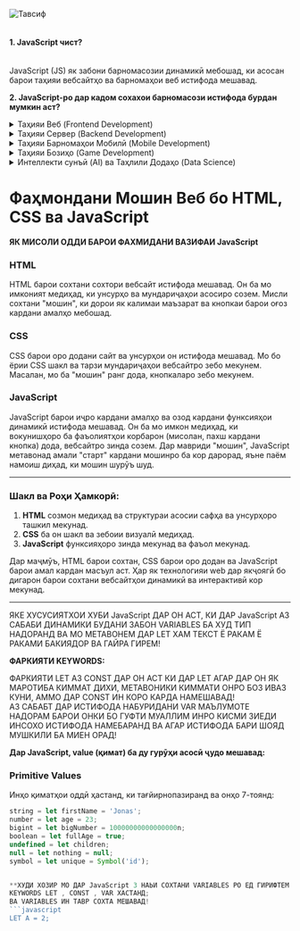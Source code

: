 ![Тавсиф](https://i.pinimg.com/736x/82/ce/b6/82ceb60a5f1108803b1b4ef0a0c8c05d.jpg)<br><br><br>
**1. JavaScript чист?**  <br><br><br>
JavaScript (JS) як забони барномасозии динамикӣ мебошад, ки асосан барои таҳияи вебсайтҳо ва барномаҳои веб истифода мешавад.  <br>

**2. JavaScript-ро дар кадом сохахои барномасози истифода бурдан мумкин аст?**  

<details>
   <summary>Таҳияи Веб (Frontend Development)</summary>
   📌 JavaScript бо HTML ва CSS якҷоя истифода мешавад, то вебсайтҳоро интерактивӣ ва динамикӣ гардонад.
</details>

<details>
   <summary>Таҳияи Сервер (Backend Development)</summary>
   📌 Бо Node.js, JavaScript метавонад дар сервер низ истифода шавад.
</details>

<details>
   <summary>Таҳияи Барномаҳои Мобилӣ (Mobile Development)</summary>
   📌 JavaScript метавонад барои сохтани барномаҳои мобилӣ истифода шавад.
</details>

<details>
   <summary>Таҳияи Бозиҳо (Game Development)</summary>
   📌 Бо JavaScript метавон бозиҳои 2D ва 3D сохт.
</details>

<details>
   <summary>Интеллекти сунъӣ (AI) ва Таҳлили Додаҳо (Data Science)</summary>
   📌 Бо китобхонаҳо ва платформаҳо JavaScript метавонад дар соҳаи AI ва таҳлили додаҳо истифода шавад.
</details>

# Фаҳмондани Мошин Веб бо HTML, CSS ва JavaScript

**ЯК МИСОЛИ ОДДИ БАРОИ ФАХМИДАНИ ВАЗИФАИ JavaScript**

### HTML  
HTML барои сохтани сохтори вебсайт истифода мешавад. Он ба мо имконият медиҳад, ки унсурҳо ва мундариҷаҳои асосиро созем. Мисли сохтани "мошин", ки дорои як калимаи маъзарат ва кнопкаи барои оғоз кардани амалҳо мебошад.

### CSS  
CSS барои оро додани сайт ва унсурҳои он истифода мешавад. Мо бо ёрии CSS шакл ва тарзи мундариҷаҳои вебсайтро зебо мекунем. Масалан, мо ба "мошин" ранг дода, кнопкаларо зебо мекунем.

### JavaScript  
JavaScript барои иҷро кардани амалҳо ва озод кардани функсияҳои динамикӣ истифода мешавад. Он ба мо имкон медиҳад, ки вокунишҳоро ба фаъолиятҳои корбарон (мисолан, пахш кардани кнопка) дода, вебсайтро зинда созем. Дар мавриди "мошин", JavaScript метавонад амали "старт" кардани мошинро ба кор дарорад, яъне паём намоиш диҳад, ки мошин шурӯъ шуд.

---

### Шакл ва Роҳи Ҳамкорӣ:
1. **HTML** созмон медиҳад ва структураи асосии сафҳа ва унсурҳоро ташкил мекунад.
2. **CSS** ба он шакл ва зебоии визуалӣ медиҳад.
3. **JavaScript** функсияҳоро зинда мекунад ва фаъол мекунад.

Дар маҷмӯъ, HTML барои сохтан, CSS барои оро додан ва JavaScript барои амал кардан масъул аст. Ҳар як технологияи web дар якҷоягӣ бо дигарон барои сохтани вебсайтҳои динамикӣ ва интерактивӣ кор мекунад.

---



ЯКЕ ХУСУСИЯТХОИ ХУБИ JavaScript ДАР ОН АСТ, КИ ДАР JavaScript АЗ САБАБИ ДИНАМИКИ БУДАНИ ЗАБОН VARIABLES БА ХУД ТИП НАДОРАНД ВА МО МЕТАВОНЕМ ДАР LET ХАМ ТЕКСТ Ё РАКАМ Ё РАКАМИ БАКИЯДОР ВА ГАЙРА ГИРЕМ!

**ФАРКИЯТИ KEYWORDS:**

ФАРКИЯТИ LET АЗ CONST ДАР ОН АСТ КИ ДАР LET АГАР ДАР ОН ЯК МАРОТИБА КИММАТ ДИХИ, МЕТАВОНИКИ КИММАТИ ОНРО БОЗ ИВАЗ КУНИ, АММО ДАР CONST ИН КОРО КАРДА НАМЕШАВАД!  
АЗ САБАБТ ДАР ИСТИФОДА НАБУРИДАНИ VAR МАЪЛУМОТЕ НАДОРАМ БАРОИ ОНКИ БО ГУФТИ МУАЛЛИМ ИНРО КИСМИ ЗИЕДИ ИНСОХО ИСТИФОДА НАМЕБАРАНД ВА АГАР ИСТИФОДА БАРИ ШОЯД МУШКИЛИ БА МИЕН ОРАД!

**Дар JavaScript, value (қимат) ба ду гурӯҳи асосӣ ҷудо мешавад:**

### Primitive Values  
Инҳо қиматҳои оддӣ ҳастанд, ки тағйирнопазиранд ва онҳо 7-тоянд:

```javascript
string = let firstName = 'Jonas';  
number = let age = 23;  
bigint = let bigNumber = 10000000000000000n;  
boolean = let fullAge = true;  
undefined = let children;  
null = let nothing = null;  
symbol = let unique = Symbol('id');


**ХУДИ ХОЗИР МО ДАР JavaScript 3 НАЬИ СОХТАНИ VARIABLES РО ЕД ГИРИФТЕМ ВА ОН БО ВОСИТАИ KEYWORDS СОХТА МЕШАВАД!**  
KEYWORDS LET , CONST , VAR ХАСТАНД;  
ВА VARIABLES ИН ТАВР СОХТА МЕШАВАД!  
```javascript
LET A = 2;
